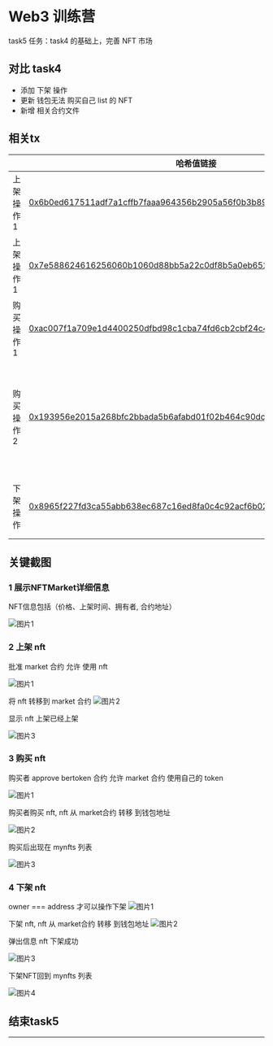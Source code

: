 # Web3 训练营 

task5 任务：task4 的基础上，完善 NFT 市场

## 对比 task4
- 添加 下架 操作  
- 更新 钱包无法 购买自己 list 的 NFT
- 新增 相关合约文件

## 相关tx

| |哈希值链接     | 说明          |
|------------|------------|---------------|
| 上架操作1 |[0x6b0ed617511adf7a1cffb7faaa964356b2905a56f0b3b89066acb96009ade6a4](https://sepolia.etherscan.io/tx/0x6b0ed617511adf7a1cffb7faaa964356b2905a56f0b3b89066acb96009ade6a4)| approve NFT to market|
| 上架操作1 |[0x7e588624616256060b1060d88bb5a22c0df8b5a0eb652cc40e1466d2f15819c6](https://sepolia.etherscan.io/tx/0x7e588624616256060b1060d88bb5a22c0df8b5a0eb652cc40e1466d2f15819c6) | NFT from wallet transfer to market  |
| 购买操作1 |[0xac007f1a709e1d4400250dfbd98c1cba74fd6cb2cbf24c45534cd34b0c811be4](https://sepolia.etherscan.io/tx/0xac007f1a709e1d4400250dfbd98c1cba74fd6cb2cbf24c45534cd34b0c811be4) | approve token to market  |
| 购买操作2 |[0x193956e2015a268bfc2bbada5b6afabd01f02b464c90dc91e50e5c5be849838d](https://sepolia.etherscan.io/tx/0x193956e2015a268bfc2bbada5b6afabd01f02b464c90dc91e50e5c5be849838d) | NFT from market transfer to buyer & token  from buyer transfer to seller|
| 下架操作 |[0x8965f227fd3ca55abb638ec687c16ed8fa0c4c92acf6b02f766a8392ec261c18](https://sepolia.etherscan.io/tx/0x8965f227fd3ca55abb638ec687c16ed8fa0c4c92acf6b02f766a8392ec261c18) | NFT from market transfer to wallet  |



## 关键截图

### 1 展示NFTMarket详细信息

NFT信息包括（价格、上架时间、拥有者, 合约地址）

![图片1](https://github.com/coolberwin/Web3-Frontend-Bootcamp/blob/task5/members/coolberwin/task5/img/NFT%E8%AF%A6%E7%BB%86%E4%BF%A1%E6%81%AF%E5%B1%95%E7%A4%BA.png?raw=true)

### 2 上架 nft

批准 market 合约 允许 使用 nft

![图片1](https://github.com/coolberwin/Web3-Frontend-Bootcamp/blob/task4/members/coolberwin/task4/img/%E4%B8%8A%E6%9E%B6NFT1.png?raw=true)

将 nft 转移到 market 合约
![图片2](https://github.com/coolberwin/Web3-Frontend-Bootcamp/blob/task4/members/coolberwin/task4/img/%E4%B8%8A%E6%9E%B6NFT2.png?raw=true)

显示 nft 上架已经上架

![图片3](https://github.com/coolberwin/Web3-Frontend-Bootcamp/blob/task4/members/coolberwin/task4/img/%E4%B8%8A%E6%9E%B6NFT3.png?raw=true)



### 3 购买 nft

购买者 approve bertoken 合约 允许 market 合约 使用自己的 token

![图片1](https://github.com/coolberwin/Web3-Frontend-Bootcamp/blob/task4/members/coolberwin/task4/img/%E8%B4%AD%E4%B9%B0%E6%88%AA%E5%9B%BE1.png?raw=true)

购买者购买 nft,  nft 从 market合约 转移 到钱包地址

![图片2](https://github.com/coolberwin/Web3-Frontend-Bootcamp/blob/task4/members/coolberwin/task4/img/%E8%B4%AD%E4%B9%B0%E6%88%AA%E5%9B%BE2.png?raw=true)

购买后出现在 mynfts 列表

![图片3](https://github.com/coolberwin/Web3-Frontend-Bootcamp/blob/task4/members/coolberwin/task4/img/%E8%B4%AD%E4%B9%B0%E6%88%AA%E5%9B%BE3.png?raw=true)

### 4 下架 nft

owner === address 才可以操作下架
![图片1](https://github.com/coolberwin/Web3-Frontend-Bootcamp/blob/task5/members/coolberwin/task5/img/%E5%8F%96%E6%B6%88%E4%B8%8A%E6%9E%B61.png?raw=true)

下架 nft, nft 从 market合约 转移 到钱包地址
![图片2](https://github.com/coolberwin/Web3-Frontend-Bootcamp/blob/task5/members/coolberwin/task5/img/%E5%8F%96%E6%B6%88%E4%B8%8A%E6%9E%B62.png?raw=true)

弹出信息 nft 下架成功

![图片3](https://github.com/coolberwin/Web3-Frontend-Bootcamp/blob/task5/members/coolberwin/task5/img/%E5%8F%96%E6%B6%88%E4%B8%8A%E6%9E%B63.png?raw=true)

下架NFT回到 mynfts 列表


![图片4](https://github.com/coolberwin/Web3-Frontend-Bootcamp/blob/task5/members/coolberwin/task5/img/%E5%8F%96%E6%B6%88%E4%B8%8A%E6%9E%B64.png?raw=true)

## 结束task5

---